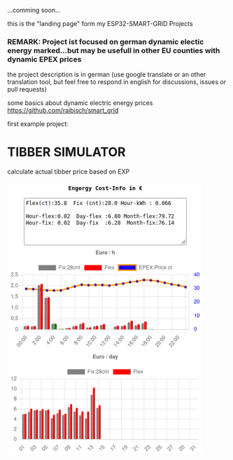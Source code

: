 ...comming soon...

this is the "landing page" form my ESP32-SMART-GRID Projects

### REMARK: Project ist focused on german dynamic electic energy marked...but may be usefull in other EU counties with dynamic EPEX prices
the project description is in german (use google translate or an other translation tool, but feel free to respond in english for discussions, issues or pull requests)

some basics about dynamic electric energy prices   https://github.com/raibisch/smart_grid

first example project: 

# TIBBER SIMULATOR
calculate actual tibber price based on EXP

![Android-App](/pict/tibber_price_sim.png)
